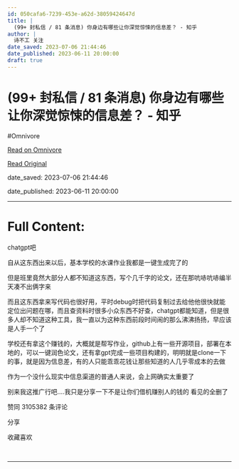 ```yaml
---
id: 050cafa6-7239-453e-a62d-38059424647d
title: |
  (99+ 封私信 / 81 条消息) 你身边有哪些让你深觉惊悚的信息差？ - 知乎
author: |
  诗不工​​ 关注
date_saved: 2023-07-06 21:44:46
date_published: 2023-06-11 20:00:00
draft: true
---
```


# (99+ 封私信 / 81 条消息) 你身边有哪些让你深觉惊悚的信息差？ - 知乎
#Omnivore

[Read on Omnivore](https://omnivore.app/me/99-81-1892e05e80d)

[Read Original](https://www.zhihu.com/question/265825110/answer/3070910354)

date_saved: 2023-07-06 21:44:46

date_published: 2023-06-11 20:00:00

--- 

# Full Content: 

chatgpt吧

自从这东西出来以后，基本学校的水课作业我都是一键生成完了的

但是班里竟然大部分人都不知道这东西，写个几千字的论文，还在那吭哧吭哧编半天凑不出俩字来

而且这东西拿来写代码也很好用，平时debug时把代码复制过去给他他很快就能定位出问题在哪，而且查资料时很多小众东西不好查，chatgpt都能知道，但是很多人却不知道这种工具，我一直以为这种东西前段时间闹的那么沸沸扬扬，早应该是人手一个了

学校还有拿这个赚钱的，大概就是帮写作业，github上有一些开源项目，部署在本地的，可以一键润色论文，还有拿gpt完成一些项目构建的，明明就是clone一下的事，就是因为信息差，有的人只能乖乖花钱让那些知道的人几乎零成本的去做

作为一个没什么现实中信息渠道的普通人来说，会上网确实太重要了

别来我这推广行吧....我只是分享一下不是让你们借机赚别人的钱的 看见的全删了

​赞同 3105​​382 条评论

​分享

​收藏​喜欢

​

---

